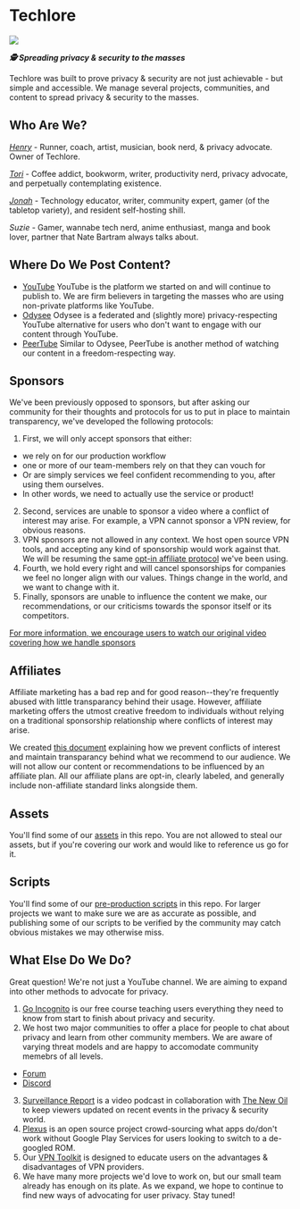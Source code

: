 # Techlore
<img src="https://github.com/techlore/channel-content/blob/master/Assets/2022%20Cover%20Art.jpg">

***🕵️ Spreading privacy & security to the masses***

Techlore was built to prove privacy & security are not just achievable - but simple and accessible. We manage several projects, communities, and content to spread privacy & security to the masses.

## Who Are We?
[*Henry*](https://hen.omg.lol/) - Runner, coach, artist, musician, book nerd, & privacy advocate. Owner of Techlore.

[*Tori*](https://tori.omg.lol/) - Coffee addict, bookworm, writer, productivity nerd, privacy advocate, and perpetually contemplating existence.

[*Jonah*](https://jonah.omg.lol/) - Technology educator, writer, community expert, gamer (of the tabletop variety), and resident self-hosting shill.

*Suzie* - Gamer, wannabe tech nerd, anime enthusiast, manga and book lover, partner that Nate Bartram always talks about.

## Where Do We Post Content?

- [YouTube](https://youtube.com/techlore) YouTube is the platform we started on and will continue to publish to. We are firm believers in targeting the masses who are using non-private platforms like YouTube. 
- [Odysee](https://odysee.com/@techlore:3) Odysee is a federated and (slightly more) privacy-respecting YouTube alternative for users who don't want to engage with our content through YouTube.
- [PeerTube](https://bitcointv.com/c/techlore/videos) Similar to Odysee, PeerTube is another method of watching our content in a freedom-respecting way.

## Sponsors
We've been previously opposed to sponsors, but after asking our community for their thoughts and protocols for us to put in place to maintain transparency, we've developed the following protocols: 
1. First, we will only accept sponsors that either:
* we rely on for our production workflow
* one or more of our team-members rely on that they can vouch for
* Or are simply services we feel confident recommending to you, after using them ourselves.
* In other words, we need to actually use the service or product!
2. Second, services are unable to sponsor a video where a conflict of interest may arise. For example, a VPN cannot sponsor a VPN review, for obvious reasons.
3. VPN sponsors are not allowed in any context. We host open source VPN tools, and accepting any kind of sponsorship would work against that. We will be resuming the same [opt-in affiliate protocol](https://github.com/techlore/VPN-reviews#affiliate-plans--sponsorships) we've been using.
4. Fourth, we hold every right and will cancel sponsorships for companies we feel no longer align with our values. Things change in the world, and we want to change with it.
5. Finally, sponsors are unable to influence the content we make, our recommendations, or our criticisms towards the sponsor itself or its competitors.

[For more information, we encourage users to watch our original video covering how we handle sponsors](https://youtu.be/ZBO1Z7ixVis)


## Affiliates
Affiliate marketing has a bad rep and for good reason--they're frequently abused with little transparancy behind their usage. However, affiliate marketing offers the utmost creative freedom to individuals without relying on a traditional sponsorship relationship where conflicts of interest may arise.

We created [this document](https://github.com/techlore/channel-content/blob/master/affiliates.md) explaining how we prevent conflicts of interest and maintain transparancy behind what we recommend to our audience. We will not allow our content or recommendations to be influenced by an affiliate plan. All our affiliate plans are opt-in, clearly labeled, and generally include non-affiliate standard links alongside them.

## Assets
You'll find some of our [assets](https://github.com/techlore/channel-content/tree/master/Assets) in this repo. You are not allowed to steal our assets, but if you're covering our work and would like to reference us go for it. 

## Scripts
You'll find some of our [pre-production scripts](https://github.com/techlore/channel-content/tree/master/Scripts) in this repo. For larger projects we want to make sure we are as accurate as possible, and publishing some of our scripts to be verified by the community may catch obvious mistakes we may otherwise miss.

## What Else Do We Do?
Great question! We're not just a YouTube channel. We are aiming to expand into other methods to advocate for privacy. 
1. [Go Incognito](https://techlore.tech/goincognito) is our free course teaching users everything they need to know from start to finish about privacy and security.
2. We host two major communities to offer a place for people to chat about privacy and learn from other community members. We are aware of varying threat models and are happy to accomodate community memebrs of all levels.
* [Forum](https://discuss.techlore.tech)
* [Discord](https://discord.techlore.tech)


3. [Surveillance Report](https://surveillancereport.tech) is a video podcast in collaboration with [The New Oil](https://thenewoil.org) to keep viewers updated on recent events in the privacy & security world.
4. [Plexus](https://plexus.techlore.tech) is an open source project crowd-sourcing what apps do/don't work without Google Play Services for users looking to switch to a de-googled ROM.
5. Our [VPN Toolkit](https://techlore.tech/vpn) is designed to educate users on the advantages & disadvantages of VPN providers.
6. We have many more projects we'd love to work on, but our small team already has enough on its plate. As we expand, we hope to continue to find new ways of advocating for user privacy. Stay tuned!
